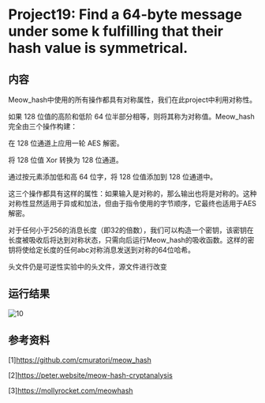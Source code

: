 # Project19: Find a 64-byte message under some k fulfilling that their hash value is symmetrical.

## 内容

Meow_hash中使用的所有操作都具有对称属性，我们在此project中利用对称性。

如果 128 位值的高阶和低阶 64 位半部分相等，则将其称为对称值。Meow_hash完全由三个操作构建：

在 128 位通道上应用一轮 AES 解密。

将 128 位值 Xor 转换为 128 位通道。

通过按元素添加低和高 64 位字，将 128 位值添加到 128 位通道中。

这三个操作都具有这样的属性：如果输入是对称的，那么输出也将是对称的。这种对称性显然适用于异或和加法，但由于指令使用的字节顺序，它最终也适用于AES解密。

对于任何小于256的消息长度（即32的倍数），我们可以构造一个密钥，该密钥在长度被吸收后将达到对称状态，只需向后运行Meow_hash的吸收函数。这样的密钥将使给定长度的任何abc对称消息发送到对称的64位哈希。

头文件仍是可逆性实验中的头文件，源文件进行改变

## 运行结果

![10](https://user-images.githubusercontent.com/109883154/181870348-d5c3384e-b0a9-4207-9e19-0f1fbfe6327d.png)

## 参考资料

[1]https://github.com/cmuratori/meow_hash

[2]https://peter.website/meow-hash-cryptanalysis

[3]https://mollyrocket.com/meowhash
